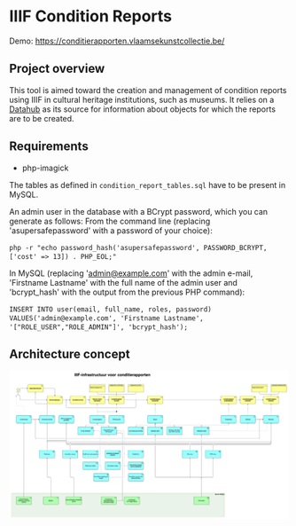 # IIIF Condition Reports

Demo: https://conditierapporten.vlaamsekunstcollectie.be/

## Project overview

This tool is aimed toward the creation and management of condition reports using IIIF in cultural heritage institutions, such as museums. It relies on a [Datahub](https://github.com/thedatahub/Datahub) as its source for information about objects for which the reports are to be created.


## Requirements

* php-imagick

The tables as defined in `condition_report_tables.sql` have to be present in MySQL.

An admin user in the database with a BCrypt password, which you can generate as follows:
From the command line (replacing 'asupersafepassword' with a password of your choice):
```
php -r "echo password_hash('asupersafepassword', PASSWORD_BCRYPT, ['cost' => 13]) . PHP_EOL;"
```
In MySQL (replacing 'admin@example.com' with the admin e-mail, 'Firstname Lastname' with the full name of the admin user and 'bcrypt_hash' with the output from the previous PHP command):
```
INSERT INTO user(email, full_name, roles, password) VALUES('admin@example.com', 'Firstname Lastname', '["ROLE_USER","ROLE_ADMIN"]', 'bcrypt_hash');
```


## Architecture concept

![Alt text](architectuurConditierapporten.png?raw=true)
